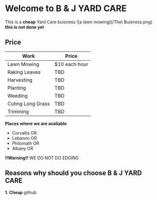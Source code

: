 # Welcome to B & J YARD CARE

This is a **cheap** Yard Care buisness
![a lawn mowing](/The\ Buisness.png)
**this is not done yet**

## Price 


 Work|Price
------------ | -------------
Lawn Mowing| $10 each hour
Raking Leaves | TBD
Harvesting|TBD
Planting|TBD
Weeding|TBD
Cuting Long Grass|TBD
Trimming|TBD


**Places where we are avaliable**
* Corvallis OR 
* Lebanon OR 
* Philomath OR
* Albany OR



 **!!Warning!!**
 WE DO NOT DO EDGING

                                                                       

## Reasons why should you choose B & J  YARD CARE
**1. Cheap**
github

